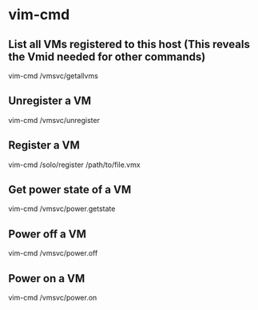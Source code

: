 # vim-cmd

## List all VMs registered to this host (This reveals the Vmid needed for other commands)
vim-cmd /vmsvc/getallvms

## Unregister a VM
vim-cmd /vmsvc/unregister <Vmid>

## Register a VM
vim-cmd /solo/register /path/to/file.vmx

## Get power state of a VM
vim-cmd /vmsvc/power.getstate <Vimid>

## Power off a VM
vim-cmd /vmsvc/power.off <Vmid>

## Power on a VM
vim-cmd /vmsvc/power.on <Vmid>

